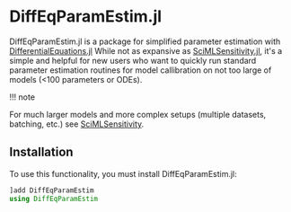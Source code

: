 # DiffEqParamEstim.jl

DiffEqParamEstim.jl is a package for simplified parameter estimation with 
[DifferentialEquations.jl](https://github.com/SciML/DifferentialEquations.jl)
While not as expansive as [SciMLSensitivity.jl](https://sensitivity.sciml.ai/dev/), 
it's a simple and helpful for new users who want to quickly run standard parameter 
estimation routines for model callibration on not too large of models (<100 parameters 
or ODEs). 

!!! note

  For much larger models and more complex setups (multiple datasets, batching, etc.) see 
  [SciMLSensitivity](https://sensitivity.sciml.ai/dev/).


## Installation

To use this functionality, you must install DiffEqParamEstim.jl:

```julia
]add DiffEqParamEstim
using DiffEqParamEstim
```
